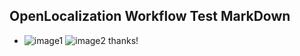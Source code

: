 ## OpenLocalization Workflow Test MarkDown
* ![image1](.\519a17f2-96a7-42f9-a442-d0a823f8dc60.PNG)   ![image2](.\79787da5-8434-421b-94b2-c8062e87cabe.png) 
thanks!